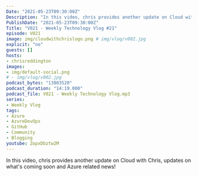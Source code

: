 ```yaml
---
Date: "2021-05-23T09:30:00Z"
Description: "In this video, chris provides another update on Cloud with Chris, updates on what's coming soon and Azure related news!"
PublishDate: "2021-05-23T09:30:00Z"
Title: "V021 - Weekly Technology Vlog #21"
episode: V021
image: img/cloudwithchrislogo.png # img/vlog/v002.jpg
explicit: "no"
guests: []
hosts:
- chrisreddington
images:
- img/default-social.png
# - img/vlog/v002.jpg
podcast_bytes: "13803520"
podcast_duration: "14:19.000"
podcast_file: V021 - Weekly Technology Vlog.mp3
series:
- Weekly Vlog
tags:
- Azure
- AzureDevOps
- GitHub
- Community
- Blogging
youtube: ZopxDbztw2M
---
```

In this video, chris provides another update on Cloud with Chris, updates on what's coming soon and Azure related news!